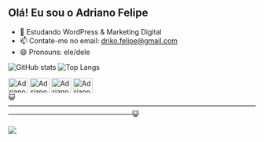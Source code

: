 ## Olá! Eu sou o Adriano Felipe

- 🌱 Estudando WordPress & Marketing Digital
- 📫 Contate-me no email: driko.felipe@gmail.com
- 😄 Pronouns: ele/dele

 ![GitHub stats](https://github-readme-stats.vercel.app/api?username=AdrianoFelipe1&theme=midnight-purple&show_icons=true&count_private=true&include_all_commits=true) 
 ![Top Langs](https://github-readme-stats.vercel.app/api/top-langs/?username=AdrianoFelipe1&layout=compact&langs_count=10&theme=midnight-purple&count_private=true&include_all_commits=true)
 
 <div style="display: inline_block">
 <img align="center" alt="Adriano-Php" height="30" width="40" src="https://raw.githubusercontent.com/jmnote/z-icons/master/svg/php.svg">
 <img align="center" alt="Adriano-Html" height="30" width="40"  src="https://cdn.jsdelivr.net/gh/devicons/devicon/icons/html5/html5-original.svg">
 <img align="center" alt="Adriano-Css" height="30" width="40" src="https://cdn.jsdelivr.net/gh/devicons/devicon/icons/css3/css3-original.svg">
 <img align="center" alt="Adriano-Javascript" height="30" width="40" src="https://cdn.jsdelivr.net/gh/devicons/devicon/icons/javascript/javascript-original.svg" />
 </div>
😺——————————————————————————————————————————————————————😺
<div><br>
<a href="mailto:driko.felipe@gmail.com"><img src="https://img.shields.io/badge/Gmail-D14836?style=for-the-badge&logo=gmail&logoColor=white"></a>
 </div>
